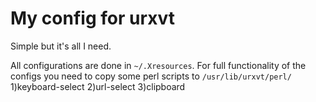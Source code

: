 # My config for urxvt
Simple but it's all I need.

All configurations are done in `~/.Xresources`. For full functionality of the configs you need to copy some perl scripts to
```/usr/lib/urxvt/perl/```
1)keyboard-select
2)url-select
3)clipboard
